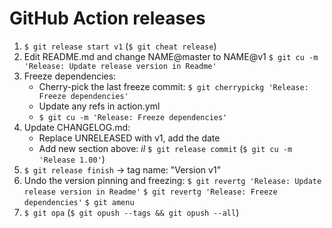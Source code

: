 # GitHub Action releases

1. `$ git release start v1` (`$ git cheat release`)
2. Edit README.md and change NAME@master to NAME@v1
   `$ git cu -m 'Release: Update release version in Readme'`
3. Freeze dependencies:
   - Cherry-pick the last freeze commit:
     `$ git cherrypickg 'Release: Freeze dependencies'`
   - Update any refs in action.yml
   - `$ git cu -m 'Release: Freeze dependencies'`
4. Update CHANGELOG.md:
   - Replace UNRELEASED with v1, add the date
   - Add new section above: _<Leader>il_
   `$ git release commit` (`$ git cu -m 'Release 1.00'`)
5. `$ git release finish` -> tag name: "Version v1"
6. Undo the version pinning and freezing:
   `$ git revertg 'Release: Update release version in Readme'`
   `$ git revertg 'Release: Freeze dependencies'`
   `$ git amenu`
7. `$ git opa` (`$ git opush --tags && git opush --all`)
